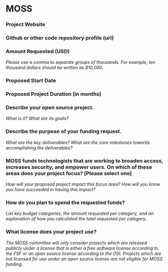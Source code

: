 # MOSS

### Project Website
### Github or other code repository profile (url)
### Amount Requested (USD)
_Please use a comma to separate groups of thousands. For example, ten thousand dollars should be written as $10,000._
### Proposed Start Date
### Proposed Project Duration (in months)


### Describe your open source project.
_What is it? What are its goals?_

### Describe the purpose of your funding request.
_What are the key deliverables? What are the core milestones towards accomplishing the deliverables?_

### MOSS funds technologists that are working to broaden access, increases security, and empower users. On which of these areas does your project focus? [Please select one]
_How will your proposed project impact this focus area? How will you know you have succeeded in having this impact?_


### How do you plan to spend the requested funds?
_List key budget categories, the amount requested per category, and an explanation of how you calculated the total requested per category._


### What license does your project use?
_The MOSS committee will only consider projects which are released publicly under a license that is either a free software license according to the FSF or an open source license according to the OSI. Projects which are not licensed for use under an open source license are not eligible for MOSS funding._
